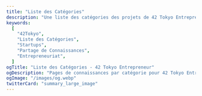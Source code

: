 ```yaml
---
title: "Liste des Catégories"
description: "Une liste des catégories des projets de 42 Tokyo Entrepreneur."
keywords:
  [
    "42Tokyo",
    "Liste des Catégories",
    "Startups",
    "Partage de Connaissances",
    "Entrepreneuriat",
  ]
ogTitle: "Liste des Catégories - 42 Tokyo Entrepreneur"
ogDescription: "Pages de connaissances par catégorie pour 42 Tokyo Entrepreneur."
ogImage: "/images/og.webp"
twitterCard: "summary_large_image"
---
```

